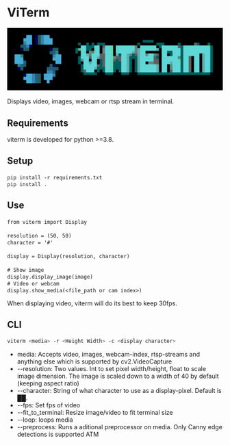 
# ViTerm 
<p align="center">
  <img src="/figures/viterm_logo.png" alt="Viterm logo"/>
</p>

Displays video, images, webcam or rtsp stream in terminal. 

## Requirements
viterm is developed for python >=3.8.

## Setup
```
pip install -r requirements.txt
pip install .
```
## Use
```
from viterm import Display

resolution = (50, 50)
character = '#'

display = Display(resolution, character)

# Show image
display.display_image(image)
# Video or webcam
display.show_media(<file_path or cam index>)
```

When displaying video, viterm will do its best to keep 30fps. 

## CLI
```bash
viterm <media> -r <Height Width> -c <display character> 
```
* media: Accepts video, images, webcam-index, rtsp-streams and anything else which is supported by cv2.VideoCapture
* --resolution: Two values. Int to set pixel width/height, float to scale image dimension. The image is scaled down to a width of 40 by default (keeping aspect ratio)
* --character: String of what character to use as a display-pixel. Default is ██. 
* --fps: Set fps of video 
* --fit_to_terminal: Resize image/video to fit terminal size
* --loop: loops media
* --preprocess: Runs a aditional preprocessor on media. Only Canny edge detections is supported ATM
